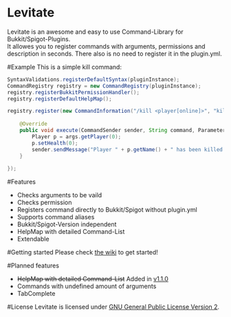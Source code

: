 # Levitate
Levitate is an awesome and easy to use Command-Library for Bukkit/Spigot-Plugins.<br>
It allowes you to register commands with arguments, permissions and description in seconds. There also is no need to register it in the plugin.yml.

#Example
This is a simple kill command:
```Java
SyntaxValidations.registerDefaultSyntax(pluginInstance);
CommandRegistry registry = new CommandRegistry(pluginInstance);
registry.registerBukkitPermissionHandler();
registry.registerDefaultHelpMap();

registry.register(new CommandInformation("/kill <player[online]>", "kill.player", "Kill a player"), new CommandHandler() {
			
	@Override
	public void execute(CommandSender sender, String command, ParameterSet args) {
		Player p = args.getPlayer(0);
		p.setHealth(0);
		sender.sendMessage("Player " + p.getName() + " has been killed!");
	}
			
});
```

#Features
* Checks arguments to be vaild
* Checks permission
* Registers command directly to Bukkit/Spigot without plugin.yml
* Supports command aliases
* Bukkit/Spigot-Version independent
* HelpMap with detailed Command-List
* Extendable

#Getting started
Please check [the wiki](https://github.com/KennethWussmann/Levitate/wiki) to get started!

#Planned features
* ~~HelpMap with detailed Command-List~~ Added in [v1.1.0](https://github.com/KennethWussmann/Levitate/releases/tag/v1.1.0)
* Commands with undefined amount of arguments
* TabComplete

#License
Levitate is licensed under [GNU General Public License Version 2](https://github.com/KennethWussmann/Levitate/blob/master/LICENSE).
